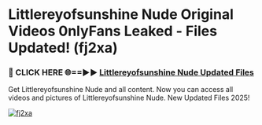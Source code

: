# Littlereyofsunshine Nude Original Videos 0nlyFans Leaked - Files Updated! (fj2xa)

<h3>🔴 CLICK HERE 🌐==►► <a href="https://tinyurl.com/4mcuefdz" rel="nofollow">Littlereyofsunshine Nude Updated Files</a></h3>

Get Littlereyofsunshine Nude and all content. Now you can access all videos and pictures of Littlereyofsunshine Nude. New Updated Files 2025!

[![fj2xa](https://i.imgur.com/StAQSOY.gif)](https://tinyurl.com/4mcuefdz)
